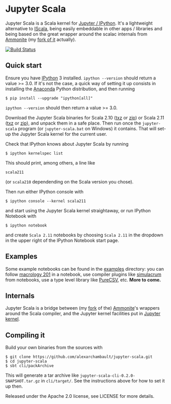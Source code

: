 # Jupyter Scala

Jupyter Scala is a Scala kernel for [Jupyter / IPython](http://ipython.org/).
It's a lightweight alternative to [IScala](https://github.com/mattpap/IScala),
being easily embeddable in other apps / libraries and being based
on the great wrapper around the scalac internals from
[Ammonite](https://github.com/lihaoyi/Ammonite/) (my [fork of it](https://github.com/alexarchambault/ammonite-shell) actually).

[![Build Status](https://travis-ci.org/alexarchambault/jupyter-scala.svg?branch=master)](https://travis-ci.org/alexarchambault/jupyter-scala)

## Quick start

Ensure you have [IPython](http://ipython.org/) 3 installed.
`ipython --version` should return a value >= 3.0. If it's
not the case, a quick way of setting it up consists
in installing the [Anaconda](http://continuum.io/downloads) Python
distribution, and then running

    $ pip install --upgrade "ipython[all]"

`ipython --version` should then return a value >= 3.0.

Download the Jupyter Scala binaries for
Scala 2.10 ([txz](https://oss.sonatype.org/content/repositories/snapshots/com/github/alexarchambault/jupyter/jupyter-scala-cli_2.10.5/0.2.0-SNAPSHOT/jupyter-scala_2.10.5-0.2.0-SNAPSHOT.tar.xz) or [zip](https://oss.sonatype.org/content/repositories/snapshots/com/github/alexarchambault/jupyter/jupyter-scala-cli_2.10.5/0.2.0-SNAPSHOT/jupyter-scala_2.10.5-0.2.0-SNAPSHOT.zip)) or
Scala 2.11 ([txz](https://oss.sonatype.org/content/repositories/snapshots/com/github/alexarchambault/jupyter/jupyter-scala-cli_2.11.6/0.2.0-SNAPSHOT/jupyter-scala_2.11.6-0.2.0-SNAPSHOT.tar.xz) or [zip](https://oss.sonatype.org/content/repositories/snapshots/com/github/alexarchambault/jupyter/jupyter-scala-cli_2.11.6/0.2.0-SNAPSHOT/jupyter-scala_2.11.6-0.2.0-SNAPSHOT.zip)), and unpack them in a safe place.
Then run once the `jupyter-scala` program (or `jupyter-scala.bat` on Windows) it contains.
That will set-up the Jupyter Scala kernel for the current user.

Check that IPython knows about Jupyter Scala by running

    $ ipython kernelspec list

This should print, among others, a line like
```
scala211
```
(or `scala210` dependending on the Scala version you chose).

Then run either IPython console with

    $ ipython console --kernel scala211

and start using the Jupyter Scala kernel straightaway,
or run IPython Notebook with

    $ ipython notebook

and create `Scala 2.11` notebooks by choosing `Scala 2.11` in the
dropdown in the upper right of the IPython Notebook start page.

## Examples

Some example notebooks can be found in the [examples](https://github.com/alexarchambault/jupyter-scala/tree/master/examples)
directory: you can follow [macrology 201](https://github.com/alexarchambault/jupyter-scala/blob/master/examples/tutorials/Macrology.ipynb) in a notebook,
use compiler plugins like [simulacrum](https://github.com/alexarchambault/jupyter-scala/blob/master/examples/libraries/Simulacrum.ipynb) from notebooks,
use a type level library like [PureCSV](https://github.com/alexarchambault/jupyter-scala/blob/master/examples/libraries/PureCSV.ipynb), etc. **More to come.**


## Internals

Jupyter Scala is a bridge between
(my [fork](https://github.com/alexarchambault/ammonite-shell) of the)
[Ammonite](https://github.com/lihaoyi/Ammonite)'s wrappers around the Scala compiler,
and the Jupyter kernel facilities put in
[Jupyter kernel](https://github.com/alexarchambault/jupyter-kernel).

## Compiling it

Build your own binaries from the sources with

    $ git clone https://github.com/alexarchambault/jupyter-scala.git
    $ cd jupyter-scala
    $ sbt cli/packArchive

This will generate a tar archive like `jupyter-scala-cli-0.2.0-SNAPSHOT.tar.gz` in `cli/target/`. See the instructions above for how to set it up then.

Released under the Apache 2.0 license, see LICENSE for more details.

